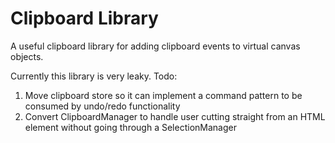 # Clipboard Library

A useful clipboard library for adding clipboard events to virtual canvas objects.

Currently this library is very leaky. Todo:

1. Move clipboard store so it can implement a command pattern to be consumed by undo/redo functionality
2. Convert ClipboardManager to handle user cutting straight from an HTML element without going through a SelectionManager
